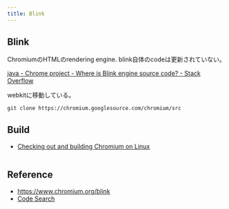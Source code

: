 ```yaml
---
title: Blink
---
```


## Blink
ChromiumのHTMLのrendering engine.
blink自体のcodeは更新されていない。

[java - Chrome project - Where is Blink engine source code? - Stack Overflow](https://stackoverflow.com/questions/30647109/chrome-project-where-is-blink-engine-source-code)

webkitに移動している。

```
git clone https://chromium.googlesource.com/chromium/src
```

## Build
* [Checking out and building Chromium on Linux](https://chromium.googlesource.com/chromium/src/+/master/docs/linux_build_instructions.md)

```
```


## Reference
* https://www.chromium.org/blink
* [Code Search](https://cs.chromium.org/)
